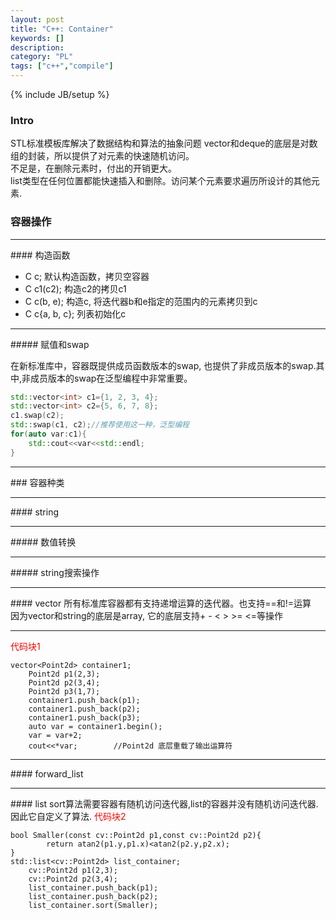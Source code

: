 ```yaml
---
layout: post
title: "C++: Container"
keywords: []
description: 
category: "PL"
tags: ["c++","compile"]
---
```

{% include JB/setup %}

### Intro

STL标准模板库解决了数据结构和算法的抽象问题
vector和deque的底层是对数组的封装，所以提供了对元素的快速随机访问。  
不足是，在删除元素时，付出的开销更大。  
list类型在任何位置都能快速插入和删除。访问某个元素要求遍历所设计的其他元素.
### 容器操作

<hr />
#### 构造函数

+ C c;           默认构造函数，拷贝空容器
+ C c1(c2);      构造c2的拷贝c1
+ C c(b, e);     构造c, 将迭代器b和e指定的范围内的元素拷贝到c
+ C c{a, b, c};  列表初始化c
<hr />
##### 赋值和swap

在新标准库中，容器既提供成员函数版本的swap, 也提供了非成员版本的swap.其中,非成员版本的swap在泛型编程中非常重要。

```cpp
std::vector<int> c1={1, 2, 3, 4};
std::vector<int> c2={5, 6, 7, 8};
c1.swap(c2);
std::swap(c1, c2);//推荐使用这一种，泛型编程
for(auto var:c1){
    std::cout<<var<<std::endl;
}
```

<hr />
### 容器种类
<hr />
#### string
<hr />
##### 数值转换
<hr />
##### string搜索操作
<hr />
#### vector
所有标准库容器都有支持递增运算的迭代器。也支持==和!=运算<br/>
因为vector和string的底层是array, 它的底层支持+ - < > >= <=等操作
<hr />
<font color="red">代码块1</font>

```
vector<Point2d> container1;
    Point2d p1(2,3);
	Point2d p2(3,4);
	Point2d p3(1,7);
	container1.push_back(p1);
	container1.push_back(p2);
	container1.push_back(p3);
	auto var = container1.begin();
	var = var+2;
	cout<<*var;        //Point2d 底层重载了输出运算符
```

<hr />
#### forward_list
<hr />
#### list  
sort算法需要容器有随机访问迭代器,list的容器并没有随机访问迭代器.  
因此它自定义了算法.
<font color="red">代码块2</font>

```
bool Smaller(const cv::Point2d p1,const cv::Point2d p2){
	    return atan2(p1.y,p1.x)<atan2(p2.y,p2.x);
}
std::list<cv::Point2d> list_container;
    cv::Point2d p1(2,3);
    cv::Point2d p2(3,4);
    list_container.push_back(p1);
    list_container.push_back(p2);
    list_container.sort(Smaller);
```

